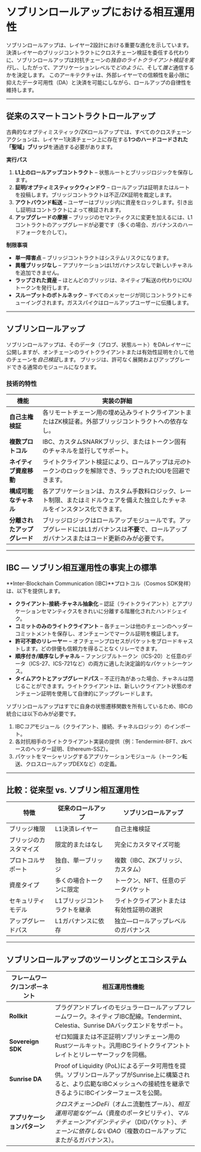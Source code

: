 # ソブリンロールアップにおける相互運用性

ソブリンロールアップは、レイヤー2設計における重要な進化を示しています。決済レイヤーのブリッジコントラクトにクロスチェーン検証を委任する代わりに、ソブリンロールアップは対抗チェーンの*独自のライトクライアント検証を実行*し、したがって、アプリケーションレベルで*どのように*、そして*誰と*通信するかを決定します。
このアーキテクチャは、外部レイヤーでの信頼性を最小限に抑えたデータ可用性（DA）と決済を可能にしながら、ロールアップの自律性を維持します。

---

## 従来のスマートコントラクトロールアップ

古典的なオプティミスティック/ZKロールアップでは、すべてのクロスチェーンアクションは、レイヤー1決済チェーン上に存在する**1つのハードコードされた「聖域」ブリッジ**を通過する必要があります。

**実行パス**

1. **L1上のロールアップコントラクト** – 状態ルートとブリッジロジックを保存します。
2. **証明/オプティミスティックウィンドウ** – ロールアップは証明またはルートを投稿します。ブリッジコントラクトは不正/ZK証明を裁定します。
3. **アウトバウンド転送** – ユーザーはブリッジ内に資産をロックします。引き出し証明はコントラクトによって検証されます。
4. **アップグレードの摩擦** – ブリッジのセマンティクスに変更を加えるには、L1コントラクトのアップグレードが必要です（多くの場合、ガバナンスのハードフォークを介して）。

**制限事項**

* **単一障害点** – ブリッジコントラクトはシステムリスクになります。
* **異種ブリッジなし** – アプリケーションはL1ガバナンスなしで新しいチャネルを追加できません。
* **ラップされた資産** – ほとんどのブリッジは、ネイティブ転送の代わりにIOUトークンを発行します。
* **スループットのボトルネック** – すべてのメッセージが同じコントラクトにキューイングされます。ガススパイクはロールアップユーザーに伝播します。

---

## ソブリンロールアップ

ソブリンロールアップは、そのデータ（ブロブ、状態ルート）をDAレイヤーに公開しますが、オンチェーンのライトクライアントまたは有効性証明を介して他のチェーンを*自己検証*します。
ブリッジは、許可なく展開およびアップグレードできる通常のモジュールになります。

### 技術的特性

| 機能 | 実装の詳細 |
| --- | --- |
| **自己主権検証** | 各リモートチェーン用の埋め込みライトクライアントまたはZK検証者。外部ブリッジコントラクトへの依存なし。 |
| **複数プロトコル** | IBC、カスタムSNARKブリッジ、またはトークン固有のチャネルを並行してサポート。 |
| **ネイティブ資産移動** | ライトクライアント検証により、ロールアップは*元の*トークンのロックを解除でき、ラップされたIOUを回避できます。 |
| **構成可能なチャネル** | 各アプリケーションは、カスタム手数料ロジック、レート制限、またはミドルウェアを備えた独立したチャネルをインスタンス化できます。 |
| **分離されたアップグレード** | ブリッジロジックはロールアップモジュールです。アップグレードにはL1ガバナンスは**不要**で、ロールアップガバナンスまたはコード更新のみが必要です。 |

---

## IBC — ソブリン相互運用性の事実上の標準

**Inter-Blockchain Communication (IBC)**プロトコル（Cosmos SDK発祥）は、以下を提供します。

* **クライアント-接続-チャネル抽象化** – 認証（ライトクライアント）とアプリケーションセマンティクスをきれいに分離する階層化されたハンドシェイク。
* **コミットのみのライトクライアント** – 各チェーンは他のチェーンのヘッダーコミットメントを保存し、オンチェーンでマークル証明を検証します。
* **許可不要のリレーヤー** – オフチェーンプロセスがパケットをブロードキャストします。どの俳優も信頼力を得ることなくリレーできます。
* **順序付き/順序なしチャネル** – ファンジブルトークン（ICS-20）と任意のデータ（ICS-27、ICS-721など）の両方に適した決定論的なパケットシーケンス。
* **タイムアウトとアップグレードパス** – 不正行為があった場合、チャネルは閉じることができます。ライトクライアントは、新しいクライアント状態のオンチェーン証明を使用して自律的にアップグレードします。

ソブリンロールアップはすでに自身の状態遷移関数を所有しているため、IBCの統合には以下のみが必要です。

1. IBC*コア*モジュール（クライアント、接続、チャネルロジック）のインポート。
2. 各対抗相手のライトクライアント実装の提供（例：Tendermint-BFT、zkベースのヘッダー証明、Ethereum-SSZ）。
3. パケットをマーシャリングするアプリケーションモジュール（トークン転送、クロスロールアップDEXなど）の定義。

---

## 比較：従来型 vs. ソブリン相互運用性

| 特徴 | 従来のロールアップ | ソブリンロールアップ |
| --- | --- | --- |
| ブリッジ権限 | L1決済レイヤー | 自己主権検証 |
| ブリッジのカスタマイズ | 限定的またはなし | 完全にカスタマイズ可能 |
| プロトコルサポート | 独自、単一ブリッジ | 複数（IBC、ZKブリッジ、カスタム） |
| 資産タイプ | 多くの場合トークンに限定 | トークン、NFT、任意のデータパケット |
| セキュリティモデル | L1ブリッジコントラクトを継承 | ライトクライアントまたは有効性証明の選択 |
| アップグレードパス | L1ガバナンスに依存 | 独立—ロールアップレベルのガバナンス |

---

## ソブリンロールアップのツーリングとエコシステム

| フレームワーク/コンポーネント | 相互運用性機能 |
| --- | --- |
| **Rollkit** | プラグアンドプレイのモジュラーロールアップフレームワーク。ネイティブIBC配線。Tendermint、Celestia、Sunrise DAバックエンドをサポート。 |
| **Sovereign SDK** | ゼロ知識または不正証明ソブリンチェーン用のRustツールキット。汎用IBCライトクライアントトレイトとリレーヤーフックを同梱。 |
| **Sunrise DA** | Proof of Liquidity (PoL)によるデータ可用性を提供。ソブリンロールアップがSunrise上に構築されると、より広範なIBCメッシュへの接続性を継承できるようにIBCインターフェースを公開。 |
| **アプリケーションパターン** | *クロスチェーンDeFi*（オムニ流動性プール）、*相互運用可能なゲーム*（資産のポータビリティ）、*マルチチェーンアイデンティティ*（DIDパケット）、*チェーンに依存しないDAO*（複数のロールアップにまたがるガバナンス）。 |
